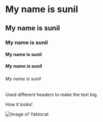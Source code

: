 # My name is sunil
## My name is sunil
### My name is sunil
#### My name is sunil
##### My name is sunil
###### My name is sunil

Used different headers to make the text big.

How it looks!

![Image of Yaktocat](https://octodex.github.com/images/yaktocat.png)
